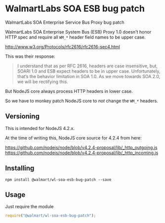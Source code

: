 # WalmartLabs SOA ESB bug patch

WalmartLabs SOA Enterprise Service Bus Proxy bug patch


WalmartLabs SOA Enterprise System Bus (ESB) Proxy 1.0 doesn't honor HTTP spec and require all `WM_*`
header field names to be upper case.

http://www.w3.org/Protocols/rfc2616/rfc2616-sec4.html

This was their response:


> I understand that as per RFC 2616, headers are case insensitive, but, SOARI 1.0 and ESB expect headers to be in upper
> case. Unfortunately, that’s the behavior limitation in SOA 1.0. As we move towards SOA 2.0, we will be rectifying this.


But NodeJS core always process HTTP headers in lower case.

So we have to monkey patch NodeJS core to _not_ change the `WM_*` headers.

## Versioning

This is intended for NodeJS 4.2.x.

At the time of writing this, NodeJS core source for 4.2.4 from here:

https://github.com/nodejs/node/blob/v4.2.4-proposal/lib/_http_outgoing.js
https://github.com/nodejs/node/blob/v4.2.4-proposal/lib/_http_incoming.js

## Installing

```
npm install @walmart/wl-soa-esb-bug-patch --save
```

## Usage

Just require the module

```js
require("@walmart/wl-soa-esb-bug-patch");
```

